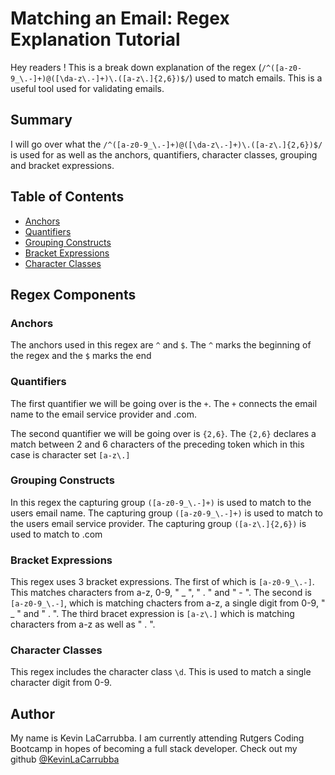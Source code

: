 # Matching an Email: Regex Explanation Tutorial

Hey readers ! This is a break down explanation of the regex (`/^([a-z0-9_\.-]+)@([\da-z\.-]+)\.([a-z\.]{2,6})$/`) used to match emails. This is a useful tool used for validating emails.

## Summary

I will go over what the `/^([a-z0-9_\.-]+)@([\da-z\.-]+)\.([a-z\.]{2,6})$/` is used for as well as the anchors, quantifiers, character classes, grouping and bracket expressions.

## Table of Contents

- [Anchors](#anchors)
- [Quantifiers](#quantifiers)
- [Grouping Constructs](#grouping-constructs)
- [Bracket Expressions](#bracket-expressions)
- [Character Classes](#character-classes)

## Regex Components

### Anchors

The anchors used in this regex are `^` and `$`. The `^` marks the beginning of the regex and the `$` marks the end

### Quantifiers

The first quantifier we will be going over is the `+`. The `+` connects the email name to the email service provider and .com.

The second quantifier we will be going over is `{2,6}`. The `{2,6}` declares a match between 2 and 6 characters of the preceding token which in this case is character set `[a-z\.]`

### Grouping Constructs

In this regex the capturing group `([a-z0-9_\.-]+)` is used to match to the users email name.
The capturing group `([a-z0-9_\.-]+)` is used to match to the users email service provider.
The capturing group `([a-z\.]{2,6})` is used to match to .com

### Bracket Expressions

This regex uses 3 bracket expressions. The first of which is `[a-z0-9_\.-]`. This matches characters from a-z, 0-9, " _ ", " . " and " - ". The second is `[a-z0-9_\.-]`, which is matching chacters from a-z, a single digit from 0-9, " _ " and " . ". The third bracet expression is `[a-z\.]` which is matching characters from a-z as well as " . ".

### Character Classes

This regex includes the character class `\d`. This is used to match a single character digit from 0-9.

## Author

My name is Kevin LaCarrubba. I am currently attending Rutgers Coding Bootcamp in hopes of becoming a full stack developer. Check out my github [@KevinLaCarrubba](https://github.com/KevinLaCarrubba?tab=repositories)
